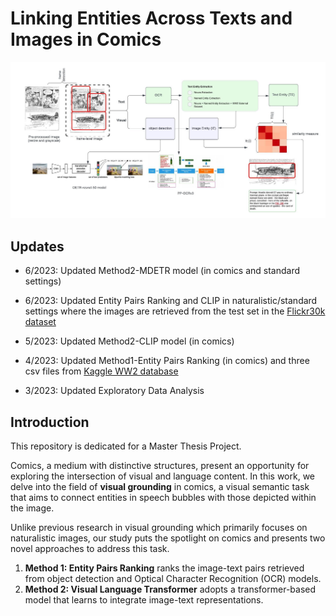 # Linking Entities Across Texts and Images in Comics
<img src="Method1.jpeg" width="800"> 

## Updates

* 6/2023: Updated Method2-MDETR model (in comics and standard settings) 

* 6/2023: Updated Entity Pairs Ranking and CLIP in naturalistic/standard settings where the images are retrieved from the test set in the [Flickr30k dataset](https://github.com/BryanPlummer/flickr30k_entities)

* 5/2023: Updated Method2-CLIP model (in comics) 

* 4/2023: Updated Method1-Entity Pairs Ranking (in comics) and three csv files from [Kaggle WW2 database](https://www.kaggle.com/datasets/ramjasmaurya/world-war-2-archive)

* 3/2023: Updated Exploratory Data Analysis 

## Introduction
This repository is dedicated for a Master Thesis Project.  

Comics, a medium with distinctive structures, present an opportunity for exploring the intersection of visual and language content. In this work, we delve into the field of **visual grounding** in comics, a visual semantic task that aims to connect entities in speech bubbles with those depicted within the image. 

Unlike previous research in visual grounding which primarily focuses on naturalistic images, our study puts the spotlight on comics and presents two novel approaches to address this task. 

1. **Method 1: Entity Pairs Ranking** ranks the image-text pairs retrieved from object detection and Optical Character Recognition (OCR) models. 
2. **Method 2: Visual Language Transformer** adopts a transformer-based model that learns to integrate image-text representations. 

